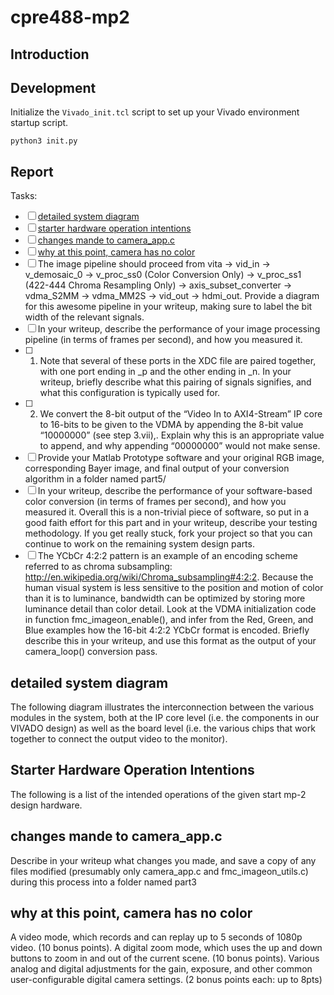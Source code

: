 # cpre488-mp2

## Introduction

## Development

Initialize the `Vivado_init.tcl` script to set up your Vivado environment startup script.
```shell
python3 init.py
```

## Report 

Tasks:

- [ ] [detailed system diagram](#detailed-system-diagram)
- [ ] [starter hardware operation intentions](#starter-hardware-operation-intentions)
- [ ] [changes mande to camera_app.c](#changes-mande-to-camera_app.c)
- [ ] [why at this point, camera has no color](#why-at-this-point-camera-has-no-color)
- [ ] The image pipeline should proceed from vita -> vid_in -> v_demosaic_0 -> v_proc_ss0 (Color Conversion Only) -> v_proc_ss1 (422-444 Chroma Resampling Only) -> axis_subset_converter -> vdma_S2MM -> vdma_MM2S -> vid_out -> hdmi_out. Provide a diagram for this awesome pipeline in your writeup, making sure to label the bit width of the relevant signals.
- [ ] In your writeup, describe the performance of your image processing pipeline (in terms of frames per second), and how you measured it.
- [ ] 1) Note that several of these ports in the XDC file are paired together, with one port ending in _p and the other ending in _n. In your writeup, briefly describe what this pairing of signals signifies, and what this configuration is typically used for.
- [ ] 2) We convert the 8-bit output of the “Video In to AXI4-Stream” IP core to 16-bits to be given to the VDMA by appending the 8-bit value “10000000” (see step 3.vii),. Explain why this is an appropriate value to append, and why appending “00000000” would not make sense.
- [ ] Provide your Matlab Prototype software and your original RGB image, corresponding Bayer image, and final output of your conversion algorithm in a folder named part5/
- [ ] In your writeup, describe the performance of your software-based color conversion (in terms of frames per second), and how you measured it. Overall this is a non-trivial piece of software, so put in a good faith effort for this part and in your writeup, describe your testing methodology. If you get really stuck, fork your project so that you can continue to work on the remaining system design parts.
- [ ] The YCbCr 4:2:2 pattern is an example of an encoding scheme referred to as chroma subsampling: http://en.wikipedia.org/wiki/Chroma_subsampling#4:2:2. Because the human visual system is less sensitive to the position and motion of color than it is to luminance, bandwidth can be optimized by storing more luminance detail than color detail. Look at the VDMA initialization code in function fmc_imageon_enable(), and infer from the Red, Green, and Blue examples how the 16-bit 4:2:2 YCbCr format is encoded. Briefly describe this in your writeup, and use this format as the output of your camera_loop() conversion pass.

## detailed system diagram 

The following diagram illustrates the interconnection between the various modules in the
system, both at the IP core level (i.e. the components in our VIVADO design) as well as the board
level (i.e. the various chips that work together to connect the output video to the monitor).

## Starter Hardware Operation Intentions

The following is a list of the intended operations of the given start mp-2 design hardware.

## changes mande to camera_app.c

Describe in your writeup what changes you made, and
save a copy of any files modified (presumably only camera_app.c and fmc_imageon_utils.c) during
this process into a folder named part3

## why at this point, camera has no color

A video mode, which records and can replay up to 5 seconds of 1080p video. (10 bonus points).
A digital zoom mode, which uses the up and down buttons to zoom in and out of the current scene.
(10 bonus points).
Various analog and digital adjustments for the gain, exposure, and other common user-configurable
digital camera settings. (2 bonus points each: up to 8pts)
